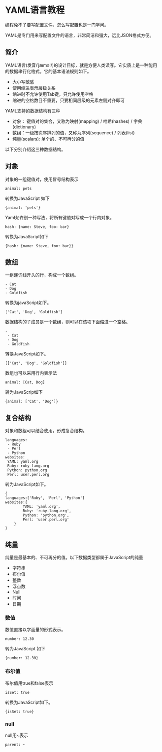 # YAML语言教程

编程免不了要写配置文件，怎么写配置也是一门学问。

YAML是专门用来写配置文件的语言，非常简洁和强大，远比JSON格式方便。

## 简介

YAML语言\(发音/ˈjæməl/\)的设计目标，就是方便人类读写。它实质上是一种能用的数据串行化格式。它的基本语法规则如下。

*  大小写敏感
* 使用缩进表示层级关系
* 缩进时不允许使用Tab键，只允许使用空格
* 缩进的空格数目不重要，只要相同层级的元素左侧对齐即可

YAML支持的数据结构有三种

* 对象： 键值对的集合，又称为映射\(mapping\) / 哈希\(hashes\) / 字典\(dictionary\)
* 数组：一级按次序排列的值，又称为序列\(sequence\) / 列表\(list\)
* 纯量\(scalars\): 单个的、不可再分的值

以下分别介绍这三种数据结构。



## 对象

对象的一组键值对，使用冒号结构表示

```
animal: pets
```

转换为JavaScript 如下

```
{animal: 'pets'}
```

Yaml允许别一种写法，将所有键值对写成一个行内对象。

```
hash: {name: Steve, foo: bar}
```

转换为JavaScript如下

```
{hash: {name: Steve, foo: bar}}
```



## 数组

一组连词线开头的行，构成一个数组。

```
- Cat
- Dog
- Goldfish
```

转换为javaScript如下。

```
['Cat', 'Dog', 'Goldfish']
```

数据结构的子成员是一个数组，则可以在该项下面缩进一个空格。

```
-
 - Cat
 - Dog
 - Goldfish
```

转换JavaScript如下。

```
[['Cat', 'Dog', 'Goldfish']]
```

数组也可以采用行内表示法

```
animal: [Cat, Dog]
```

转为JavaScrip如下

```
{animal: ['Cat', 'Dog']}
```

## 复合结构

对象和数组可以结合使用，形成复合结构。

```
languages:
 - Ruby
 - Perl
 - Python
websites:
 YAML: yaml.org
 Ruby: ruby-lang.org
 Python: python.org
 Perl: user.perl.org
```

转为JavaScript如下。

```
{
languages:['Ruby', 'Perl', 'Python']
websites:{
        YAML: 'yaml.org',
        Ruby: 'ruby-lang.org',
        Python: 'python.org',
        Perl: 'user.perl.org'
    }
}
```

## 纯量

纯量是最基本的、不可再分的值。以下数据类型都属于JavaScript的纯量

* 字符串
* 布尔值
* 整数
* 浮点数
* Null
* 时间
* 日期

### 数值

数值直接以字面量的形式表示。

```
number: 12.30
```

转为JavaScript 如下

```
{number: 12.30}
```

### 布尔值

布尔值用true和false表示

```
isSet: true
```

转换为JavaScript如下。

```
{isSet: true}
```

### null

null用~表示

```
parent: ~
```



